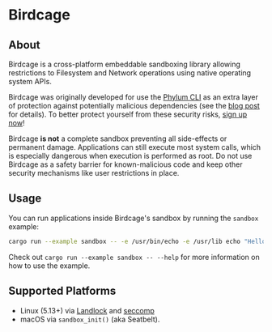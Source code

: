 # Birdcage

## About

Birdcage is a cross-platform embeddable sandboxing library allowing restrictions
to Filesystem and Network operations using native operating system APIs.

Birdcage was originally developed for use the [Phylum CLI] as an extra layer of
protection against potentially malicious dependencies (see the [blog post] for
details). To better protect yourself from these security risks, [sign up now]!

[phylum cli]: https://github.com/phylum-dev/cli
[blog post]: https://blog.phylum.io/sandboxing-package-installations-arms-developers-with-defense-against-open-source-attacks-and-unintended-consequences/
[sign up now]: https://www.phylum.io/

Birdcage **is not** a complete sandbox preventing all side-effects or permanent
damage. Applications can still execute most system calls, which is especially
dangerous when execution is performed as root. Do not use Birdcage as a safety
barrier for known-malicious code and keep other security mechanisms like user
restrictions in place.

## Usage

You can run applications inside Birdcage's sandbox by running the `sandbox`
example:

```bash
cargo run --example sandbox -- -e /usr/bin/echo -e /usr/lib echo "Hello, Sandbox\!"
```

Check out `cargo run --example sandbox -- --help` for more information on how to
use the example.

## Supported Platforms

 - Linux (5.13+) via [Landlock] and [seccomp]
 - macOS via `sandbox_init()` (aka Seatbelt).

[landlock]: https://www.kernel.org/doc/html/latest/userspace-api/landlock.html
[seccomp]: https://man7.org/linux/man-pages/man2/seccomp.2.html
